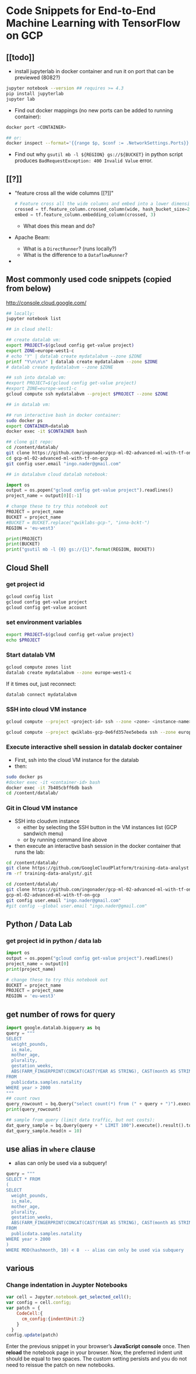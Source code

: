 # Code Snippets for End-to-End Machine Learning with TensorFlow on GCP

## [[todo]]

* install jupyterlab in docker container and run it on port that can be previewed (8082?)

```bash
jupyter notebook --version ## requires >= 4.3
pip install jupyterlab
jupyter lab
```

* Find out docker mappings (no new ports can be added to running container):

```bash
docker port <CONTAINER>

## or:
docker inspect --format='{{range $p, $conf := .NetworkSettings.Ports}} {{$p}} -> {{(index $conf 0).HostPort}} {{end}}' $INSTANCE_ID
```

* Find out why `gsutil mb -l ${REGION} gs://${BUCKET}` in python script produces `BadRequestException: 400 Invalid Value` error.



## [[?]]

* "feature cross all the wide columns [[?]]"

  ```python
  # Feature cross all the wide columns and embed into a lower dimension
  crossed = tf.feature_column.crossed_column(wide, hash_bucket_size=20000)
  embed = tf.feature_column.embedding_column(crossed, 3)
  ```

  * What does this mean and do?

* Apache Beam:

  * What is a `DirectRunner`?  (runs locally?)
  * What is the difference to a `DataflowRunner`?

* 

## Most commonly used code snippets (copied from below)

http://console.cloud.google.com/

```bash
## locally:
jupyter notebook list

## in cloud shell:

## create datalab vm:
export PROJECT=$(gcloud config get-value project)
export ZONE=europe-west1-c
# echo "Y" | datalab create mydatalabvm --zone $ZONE
printf "Y\n\n\n" | datalab create mydatalabvm --zone $ZONE
# datalab create mydatalabvm --zone $ZONE

## ssh into datalab vm:
#export PROJECT=$(gcloud config get-value project)
#export ZONE=europe-west1-c
gcloud compute ssh mydatalabvm --project $PROJECT --zone $ZONE

## in datalab vm:

## run interactive bash in docker container:
sudo docker ps
export CONTAINER=datalab
docker exec -it $CONTAINER bash

## clone git repo:
cd /content/datalab/
git clone https://github.com/ingonader/gcp-ml-02-advanced-ml-with-tf-on-gcp.git
cd gcp-ml-02-advanced-ml-with-tf-on-gcp
git config user.email "ingo.nader@gmail.com"
```

```python
## in datalabvm cloud datalab notebook:

import os
output = os.popen("gcloud config get-value project").readlines()
project_name = output[0][:-1]

# change these to try this notebook out
PROJECT = project_name
BUCKET = project_name
#BUCKET = BUCKET.replace("qwiklabs-gcp-", "inna-bckt-")
REGION = 'eu-west3'

print(PROJECT)
print(BUCKET)
print("gsutil mb -l {0} gs://{1}".format(REGION, BUCKET))
```



## Cloud Shell

### get project id

```bash
gcloud config list
gcloud config get-value project
gcloud config get-value account
```



### set environment variables

```bash
export PROJECT=$(gcloud config get-value project)
echo $PROJECT
```

### Start datalab VM

```bash
gcloud compute zones list
datalab create mydatalabvm --zone europe-west1-c
```

If it times out, just reconnect:

```bash
datalab connect mydatalabvm
```



### SSH into cloud VM instance

```bash
gcloud compute --project <project-id> ssh --zone <zone> <instance-name>

gcloud compute --project qwiklabs-gcp-0e6fd357ee5ebeda ssh --zone europe-west1-c mydatalabvm
```
### Execute interactive shell session in datalab docker container

* First, ssh into the cloud VM instance for the datalab
* then:
```bash
sudo docker ps
#docker exec -it <container-id> bash
docker exec -it 7b405cbff6db bash
cd /content/datalab/
```
### Git in Cloud VM instance

* SSH into cloudvm instance
  * either by selecting the SSH button in the VM instances list (GCP sandwich menu)
  * or by running command line above
* then execute an interactive bash session in the docker container that runs the lab:

```bash
cd /content/datalab/
git clone https://github.com/GoogleCloudPlatform/training-data-analyst
rm -rf training-data-analyst/.git
```

```bash
cd /content/datalab/
git clone https://github.com/ingonader/gcp-ml-02-advanced-ml-with-tf-on-gcp.git
gcp-ml-02-advanced-ml-with-tf-on-gcp
git config user.email "ingo.nader@gmail.com"
#git config --global user.email "ingo.nader@gmail.com"
```

## Python / Data Lab

### get project id in python / data lab

```python
import os
output = os.popen("gcloud config get-value project").readlines()
project_name = output[0]
print(project_name)

# change these to try this notebook out
BUCKET = project_name
PROJECT = project_name
REGION = 'eu-west3'
```

## get number of rows for query

```python
import google.datalab.bigquery as bq
query = """
SELECT
  weight_pounds,
  is_male,
  mother_age,
  plurality,
  gestation_weeks,
  ABS(FARM_FINGERPRINT(CONCAT(CAST(YEAR AS STRING), CAST(month AS STRING)))) AS hashmonth
FROM
  publicdata.samples.natality
WHERE year > 2000
"""
## count rows
query_rowcount = bq.Query("select count(*) from (" + query + ")").execute().result().to_dataframe()
print(query_rowcount) 

## sample from query (limit data traffic, but not costs):
dat_query_sample = bq.Query(query + " LIMIT 100").execute().result().to_dataframe()
dat_query_sample.head(n = 10)
```



## use alias in `where` clause

* alias can only be used via a subquery!

```python
query = """
SELECT * FROM 
(
SELECT
  weight_pounds,
  is_male,
  mother_age,
  plurality,
  gestation_weeks,
  ABS(FARM_FINGERPRINT(CONCAT(CAST(YEAR AS STRING), CAST(month AS STRING)))) AS hashmonth
FROM
  publicdata.samples.natality
WHERE year > 2000
) 
WHERE MOD(hashmonth, 10) < 8  -- alias can only be used via subquery
```



## various

### Change indentation in Juypter Notebooks

  ```javascript
var cell = Jupyter.notebook.get_selected_cell();
var config = cell.config;
var patch = {
      CodeCell:{
        cm_config:{indentUnit:2}
      }
    }
config.update(patch)
  ```
  Enter the previous snippet in your browser’s 
  **JavaScript console** once. Then **reload** the notebook page 
  in your browser. Now, the preferred indent unit should 
  be equal to two spaces. The custom setting persists and 
  you do not need to reissue the patch on new notebooks.